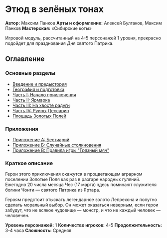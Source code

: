 # Этюд в зелёных тонах

**Автор:** Максим Панков
**Арты и оформление:** Алексей Булгаков, Максим Панков
**Мастерская:** «Сибирские коты»

Игровой модуль, рассчитанный на 4-5 персонажей 1 уровня, прекрасно подойдет для празднования Дня святого Патрика.

## Оглавление

### Основные разделы
- [Введение и предыстория](01-vvedenie.md)
- [География и подготовка](02-geografiya.md)
- [Часть I: Начало приключения](03-chast-1.md)
- [Часть II: Ярмарка](04-chast-2.md)
- [Часть III: На хвосте радуги](05-chast-3.md)
- [Часть IV: Руины Дессарин](06-chast-4.md)
- [Площадь Золотых Полей](ploshchad-zolotykh-poley.md)

### Приложения
- [Приложение А: Бестиарий](07-prilozhenie-a.md)
- [Приложение Б: Случайные столкновения](08-prilozhenie-b.md)
- [Приложение В: Правила игры "Грязный мяч"](09-prilozhenie-v.md)

### Краткое описание
Герои этого приключения окажутся в процветающем аграрном поселении Золотые Поля как раз в разгаре народных гуляний. Ежегодно 20 числа месяца Чес (17 марта) здесь поминают служителя богини Чонти — святого Патрика из Яртара.

Героям предстоит отыскать легендарное золото Лепрекона и попутно сделать моральный выбор. Он может оказаться неверным, если герои забудут, что не всякое чудовище — монстр, и что не каждый человек — человечен.

**Уровень персонажей:** 1
**Количество игроков:** 4-5
**Продолжительность:** 3-4 часа
**Сложность:** Средняя